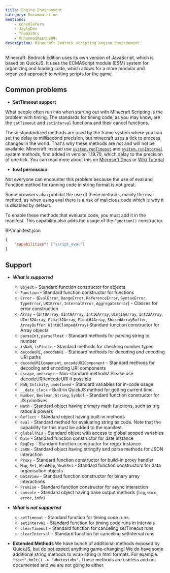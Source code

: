 ```yaml
---
title: Engine Environment
category: Documentation
mentions:
    - ConsoleTerm
    - JaylyDev
    - ThomasOrs
    - MuhammadRestu999
description: Minecraft Bedrock scripting engine environment.
---
```


Minecraft: Bedrock Edition uses its own version of JavaScript, which is based on QuickJS. It uses the ECMAScript module (ESM) system for organizing and loading code, which allows for a more modular and organized approach to writing scripts for the game.

## Common problems

-   **SetTimeout support**

What people often run into when starting out with Minecraft Scripting is the problem with timing. The standards for timing code, as you may know, are the `setTimeout` and `setInterval` functions and their cancel functions.

These standardized methods are used by the frame system where you can set the delay to millisecond precision, but minecraft uses a tick to process changes in the world. That's why these methods are not and will not be available. Minecraft instead use [`system.runTimeout`](https://learn.microsoft.com/en-us/minecraft/creator/scriptapi/minecraft/server/system#runtimeout) and [`system.runInterval`](https://learn.microsoft.com/en-us/minecraft/creator/scriptapi/minecraft/server/system#runinterval) system methods, first added in version 1.19.70, which delay to the precision of one tick. You can read more about this on [Microsoft Docs](https://learn.microsoft.com/en-us/minecraft/creator/scriptapi/minecraft/server/system) or [Wiki Tutorial](/scripting/script-server#scheduling)

-   **Eval permission**

Not everyone can encounter this problem because the use of eval and Function method for running code in string format is not great.

Some browsers also prohibit the use of these methods, mainly the eval method, as when using eval there is a risk of malicious code which is why it is disabled by default.

To enable these methods that evaluate code, you must add it in the manifest. This capability also adds the usage of the `Function()` constructor.

<CodeHeader>BP/manifest.json</CodeHeader>

```json
{
    "capabilities": ["script_eval"]
}
```

## Support

-   **_What is supported_**

    -   `Object` - Standard function constructor for objects
    -   `Function` - Standard function constructor for functions
    -   `Error` - (`EvalError`, `RangeError`, `ReferenceError`, `SyntaxError`, `TypeError`, `URIError`, `InternalError`, `AggregateError`) - Classes for error construction
    -   `Array` - (`Int8Array`, `UInt8Array`, `Int16Array`, `UInt16Array`, `Int32Array`, `UInt32Array`, `Float32Array`, `Float64Array`, `SharedArrayBuffer`, `ArrayBuffer`, `UInt8ClampedArray`) Standard function constructor for Array objects
    -   `parseInt`, `parseFloat` - Standard methods for parsing string to number
    -   `isNaN`, `isFinite` - Standard methods for checking number types
    -   `decodeURI`, `encodeURI` - Standard methods for decoding and encoding URI paths
    -   `decodeURIComponent`, `encodeURIComponent` - Standard methods for decoding and encoding URI components
    -   `escape`, `unescape` - Non-standard methods! Please use decodeURI/encodeURI if possible
    -   `NaN`, `Infinity`, `undefined` - Standard variables for in-code usage
    -   `__date_clock` - Built-in QuickJS method for getting current time
    -   `Number`, `Boolean`, `String`, `Symbol` - Standard function constructor for JS primitives
    -   `Math` - Standard object having primary math functions, such as trig ratios & powers
    -   `Reflect` - Standard object having built-in methods
    -   `eval` - Standard method for evaluating string as code. Note that the capability for this must be added to the manifest.
    -   `globalThis` - Standard object with access to global scoped variables
    -   `Date` - Standard function constructor for date instance
    -   `RegExp` - Standard function constructor for regex instance
    -   `JSON` - Standard object having stringify and parse methods for JSON interaction
    -   `Proxy` - Standard function constructor for build-in proxy handler
    -   `Map`, `Set`, `WeakMap`, `WeakSet` - Standard function constructors for data organisation objects
    -   `DataView` - Standard function constructor for binary array interactions
    -   `Promise` - Standard function constructor for async interaction
    -   `console` - Standard object having base output methods (`log`, `warn`, `error`, `info`)

-   **_What is not supported_**

    -   `setTimeout` - Standard function for timing code runs
    -   `setInterval` - Standard function for timing code runs in intervals
    -   `clearTimeout` - Standard function for canceling setTimeout runs
    -   `clearInterval` - Standard function for canceling setInterval runs

-   **Extended Methods**
    We have bunch of additional methods exposed by QuickJS, but do not expect anything game-changing! We do have some additional string methods to wrap string in html formats. For example: `"text".bolt() -> "<b>text<b>"`. These methods are useless and not documented and we are not going to either.
